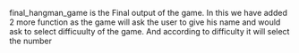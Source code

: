 final_hangman_game is the Final output of the game.
In this we have added 2 more function as the game will ask the user to give his name and would ask to select difficuulty of the game.
And according to difficulty it will select the number 
